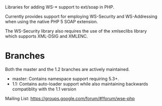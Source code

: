 Libraries for adding WS-* support to ext/soap in PHP.

Currently provides support for employing WS-Security and WS-Addressing when using the native PHP 5 SOAP extension.

The WS-Security library also requires the use of the xmlseclibs library which supports XML-DSIG and XMLENC. 

# Branches
Both the master and the 1.2 branches are actively maintained.
* master: Contains namespace support requiring 5.3+.
* 1.1: Contains auto-loader support while also maintaining backwards compatiblity with the 1.1 version

Mailing List: https://groups.google.com/forum/#!forum/wse-php
